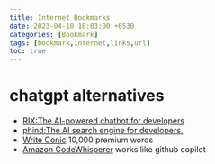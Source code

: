 ```yaml
---
title: Internet Bookmarks
date: 2023-04-10 18:03:00 +0530
categories: [Bookmark]
tags: [bookmark,internet,links,url]
toc: true
---
```

# chatgpt alternatives
- [RIX:The AI-powered chatbot for developers](https://hashnode.com/rix) 
- [phind:The AI search engine for developers.](https://www.phind.com/)
- [Write Conic](https://writesonic.com/) 10,000 premium words
- [Amazon CodeWhisperer](https://aws.amazon.com/codewhisperer/) works like github copilot 